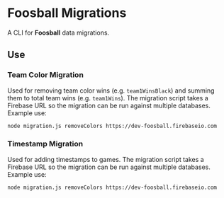 # Foosball Migrations
A CLI for **Foosball** data migrations.

## Use
### Team Color Migration
Used for removing team color wins (e.g. `team1WinsBlack`) and summing them to total team wins (e.g. `team1Wins`). The migration script takes a Firebase URL so the migration can be run against multiple databases. Example use:
```bash
node migration.js removeColors https://dev-foosball.firebaseio.com
```

### Timestamp Migration
Used for adding timestamps to games. The migration script takes a Firebase URL so the migration can be run against multiple databases. Example use:
```bash
node migration.js removeColors https://dev-foosball.firebaseio.com
```
